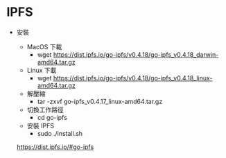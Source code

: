 # IPFS
* 安裝
  * MacOS 下載
    * wget https://dist.ipfs.io/go-ipfs/v0.4.18/go-ipfs_v0.4.18_darwin-amd64.tar.gz
  * Linux 下載
    * wget https://dist.ipfs.io/go-ipfs/v0.4.18/go-ipfs_v0.4.18_linux-amd64.tar.gz    
  * 解壓縮
    * tar -zxvf go-ipfs_v0.4.17_linux-amd64.tar.gz
  * 切換工作路徑
    * cd go-ipfs
  * 安裝 IPFS
    * sudo ./install.sh
    
  https://dist.ipfs.io/#go-ipfs
